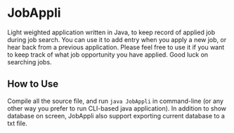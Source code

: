 # JobAppli
Light weighted application written in Java, to keep record of applied job during job search. You can use it to add entry when you apply a new job, or hear back from a previous application.
Please feel free to use it if you want to keep track of what job opportunity you have applied. Good luck on searching jobs.

## How to Use
Compile all the source file, and run `java JobAppli` in command-line (or any other way you prefer to run CLI-based java application).
In addition to show database on screen, JobAppli also support exporting current database to a txt file.
